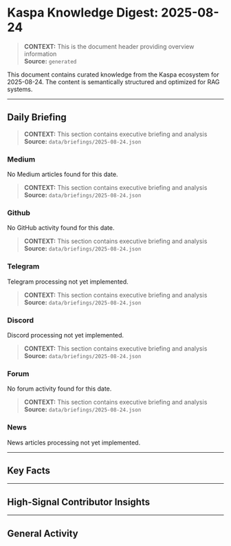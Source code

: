 # Kaspa Knowledge Digest: 2025-08-24

> **CONTEXT:** This is the document header providing overview information  
> **Source:** `generated`

This document contains curated knowledge from the Kaspa ecosystem
for 2025-08-24. The content is semantically structured and optimized
for RAG systems.

---

## Daily Briefing

> **CONTEXT:** This section contains executive briefing and analysis  
> **Source:** `data/briefings/2025-08-24.json`

### Medium

No Medium articles found for this date.

> **CONTEXT:** This section contains executive briefing and analysis  
> **Source:** `data/briefings/2025-08-24.json`

### Github

No GitHub activity found for this date.

> **CONTEXT:** This section contains executive briefing and analysis  
> **Source:** `data/briefings/2025-08-24.json`

### Telegram

Telegram processing not yet implemented.

> **CONTEXT:** This section contains executive briefing and analysis  
> **Source:** `data/briefings/2025-08-24.json`

### Discord

Discord processing not yet implemented.

> **CONTEXT:** This section contains executive briefing and analysis  
> **Source:** `data/briefings/2025-08-24.json`

### Forum

No forum activity found for this date.

> **CONTEXT:** This section contains executive briefing and analysis  
> **Source:** `data/briefings/2025-08-24.json`

### News

News articles processing not yet implemented.

---

## Key Facts



---

## High-Signal Contributor Insights



---

## General Activity

